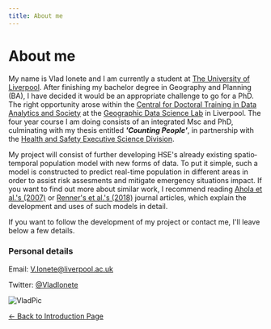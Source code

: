 ```yaml
---
title: About me 
---
```


# About me 

My name is Vlad Ionete and I am currently a student at [The University of Liverpool](https://www.liverpool.ac.uk/). After finishing my bachelor degree in Geography and Planning (BA), I have decided it would be an appropriate challenge to go for a PhD. The right opportunity arose within the [Central for Doctoral Training in Data Analytics and Society](https://datacdt.org/) at the [Geographic Data Science Lab](https://www.liverpool.ac.uk/geographic-data-science/) in Liverpool. The four year course I am doing consists of an integrated Msc and PhD, culminating with my thesis entitled __*'Counting People'*__, in partnership with the [Health and Safety Executive Science Division](http://www.hse.gov.uk/research/index.htm).

My project will consist of further developing HSE's already existing spatio‐temporal population model with new forms of data. To put it simple, such a model is constructed to predict real-time population in different areas in order to assist risk assesments and mitigate emergency situations impact. If you want to find out more about similar work, I recommend reading [Ahola et al.'s (2007)](https://www.tandfonline.com/doi/full/10.1080/13658810701349078) or [Renner's et al.'s (2018)](https://www.sciencedirect.com/science/article/pii/S2212420917303345) journal articles, which explain the development and uses of such models in detail. 

If you want to follow the development of my project or contact me, I'll leave below a few details.

### Personal details

Email: V.Ionete@liverpool.ac.uk

Twitter: [@VladIonete](https://twitter.com/VladIonete)

![VladPic](https://twitter.com/VladIonete/photo)

[<- Back to Introduction Page](https://sgvionet.github.io/index.html)
